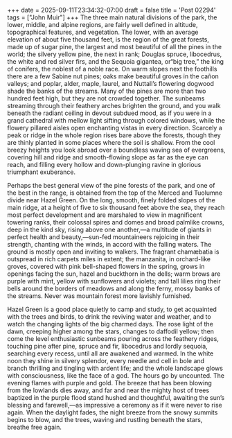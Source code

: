 +++
date = 2025-09-11T23:34:32-07:00
draft = false
title = 'Post 02294'
tags = ["John Muir"]
+++
The three main natural divisions of the park, the lower, middle, and alpine regions, are fairly well defined in altitude, topographical features, and vegetation. The lower, with an average elevation of about five thousand feet, is the region of the great forests, made up of sugar pine, the largest and most beautiful of all the pines in the world; the silvery yellow pine, the next in rank; Douglas spruce, libocedrus, the white and red silver firs, and the Sequoia gigantea, or“big tree,” the king of conifers, the noblest of a noble race. On warm slopes next the foothills there are a few Sabine nut pines; oaks make beautiful groves in the cañon valleys; and poplar, alder, maple, laurel, and Nuttall’s flowering dogwood shade the banks of the streams. Many of the pines are more than two hundred feet high, but they are not crowded together. The sunbeams streaming through their feathery arches brighten the ground, and you walk beneath the radiant ceiling in devout subdued mood, as if you were in a grand cathedral with mellow light sifting through colored windows, while the flowery pillared aisles open enchanting vistas in every direction. Scarcely a peak or ridge in the whole region rises bare above the forests, though they are thinly planted in some places where the soil is shallow. From the cool breezy heights you look abroad over a boundless waving sea of evergreens, covering hill and ridge and smooth-flowing slope as far as the eye can reach, and filling every hollow and down-plunging ravine in glorious triumphant exuberance.

Perhaps the best general view of the pine forests of the park, and one of the best in the range, is obtained from the top of the Merced and Tuolumne divide near Hazel Green. On the long, smooth, finely folded slopes of the main ridge, at a height of five to six thousand feet above the sea, they reach most perfect development and are marshaled to view in magnificent towering ranks, their colossal spires and domes and broad palmlike crowns, deep in the kind sky, rising above one another,—a multitude of giants in perfect health and beauty,—sun-fed mountaineers rejoicing in their strength, chanting with the winds, in accord with the falling waters. The ground is mostly open and inviting to walkers. The fragrant chamæbatia is outspread in rich carpets miles in extent; the manzanita, in orchard-like groves, covered with pink bell-shaped flowers in the spring, grows in openings facing the sun, hazel and buckthorn in the dells; warm brows are purple with mint, yellow with sunflowers and violets; and tall lilies ring their bells around the borders of meadows and along the ferny, mossy banks of the streams. Never was mountain forest more lavishly furnished.

Hazel Green is a good place quietly to camp and study, to get acquainted with the trees and birds, to drink the reviving water and weather, and to watch the changing lights of the big charmed days. The rose light of the dawn, creeping higher among the stars, changes to daffodil yellow; then come the level enthusiastic sunbeams pouring across the feathery ridges, touching pine after pine, spruce and fir, libocedrus and lordly sequoia, searching every recess, until all are awakened and warmed. In the white noon they shine in silvery splendor, every needle and cell in bole and branch thrilling and tingling with ardent life; and the whole landscape glows with consciousness, like the face of a god. The hours go by uncounted. The evening flames with purple and gold. The breeze that has been blowing from the lowlands dies away, and far and near the mighty host of trees baptized in the purple flood stand hushed and thoughtful, awaiting the sun’s blessing and farewell,—as impressive a ceremony as if it were never to rise again. When the daylight fades, the night breeze from the snowy summits begins to blow, and the trees, waving and rustling beneath the stars, breathe free again.
